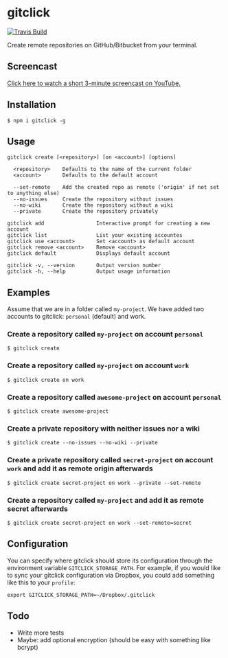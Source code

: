 # gitclick

[![Travis Build](http://img.shields.io/travis/maximilianschmitt/gitclick.svg?style=flat)](https://travis-ci.org/maximilianschmitt/gitclick)

Create remote repositories on GitHub/Bitbucket from your terminal.

## Screencast

[Click here to watch a short 3-minute screencast on YouTube.](https://www.youtube.com/watch?v=Q1fFY4cGfmI)

## Installation

```
$ npm i gitclick -g
```

## Usage

```
gitclick create [<repository>] [on <account>] [options]

  <repository>    Defaults to the name of the current folder
  <account>       Defaults to the default account

  --set-remote    Add the created repo as remote ('origin' if not set to anything else)
  --no-issues     Create the repository without issues
  --no-wiki       Create the repository without a wiki
  --private       Create the repository privately

gitclick add                 Interactive prompt for creating a new account
gitclick list                List your existing accountes
gitclick use <account>       Set <account> as default account
gitclick remove <account>    Remove <account>
gitclick default             Displays default account

gitclick -v, --version       Output version number
gitclick -h, --help          Output usage information
```

## Examples

Assume that we are in a folder called `my-project`. We have added two accounts to gitclick: `personal` (default) and work.

### Create a repository called `my-project` on account `personal`

```
$ gitclick create
```

### Create a repository called `my-project` on account `work`

```
$ gitclick create on work
```

### Create a repository called `awesome-project` on account `personal`

```
$ gitclick create awesome-project
```

### Create a private repository with neither issues nor a wiki

```
$ gitclick create --no-issues --no-wiki --private
```

### Create a private repository called `secret-project` on account `work` and add it as remote origin afterwards

```
$ gitclick create secret-project on work --private --set-remote
```

### Create a repository called `my-project` and add it as remote secret afterwards

```
$ gitclick create secret-project on work --set-remote=secret
```

## Configuration

You can specify where gitclick should store its configuration through the environment variable `GITCLICK_STORAGE_PATH`. For example, if you would like to sync your gitclick configuration via Dropbox, you could add something like this to your `profile`:

```
export GITCLICK_STORAGE_PATH=~/Dropbox/.gitclick
```

## Todo

* Write more tests
* Maybe: add optional encryption (should be easy with something like bcrypt)
